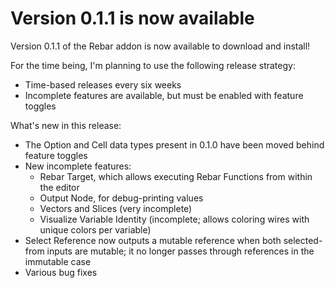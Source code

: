 # Version 0.1.1 is now available

Version 0.1.1 of the Rebar addon is now available to download and install!

For the time being, I'm planning to use the following release strategy:
* Time-based releases every six weeks
* Incomplete features are available, but must be enabled with feature toggles

What's new in this release:
* The Option and Cell data types present in 0.1.0 have been moved behind feature toggles
* New incomplete features:
  * Rebar Target, which allows executing Rebar Functions from within the editor
  * Output Node, for debug-printing values
  * Vectors and Slices (very incomplete)
  * Visualize Variable Identity (incomplete; allows coloring wires with unique colors per variable)
* Select Reference now outputs a mutable reference when both selected-from inputs are mutable; it no longer passes through references in the immutable case
* Various bug fixes
